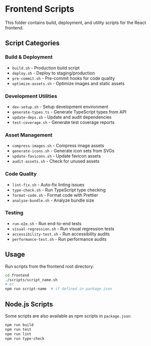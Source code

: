 # Frontend Scripts

This folder contains build, deployment, and utility scripts for the React frontend.

## Script Categories

### Build & Deployment
- `build.sh` - Production build script
- `deploy.sh` - Deploy to staging/production
- `pre-commit.sh` - Pre-commit hooks for code quality
- `optimize-assets.sh` - Optimize images and static assets

### Development Utilities
- `dev-setup.sh` - Setup development environment
- `generate-types.ts` - Generate TypeScript types from API
- `update-deps.sh` - Update and audit dependencies
- `test-coverage.sh` - Generate test coverage reports

### Asset Management
- `compress-images.sh` - Compress image assets
- `generate-icons.sh` - Generate icon sets from SVGs
- `update-favicons.sh` - Update favicon assets
- `audit-assets.sh` - Check for unused assets

### Code Quality
- `lint-fix.sh` - Auto-fix linting issues
- `type-check.sh` - Run TypeScript type checking
- `format-code.sh` - Format code with Prettier
- `analyze-bundle.sh` - Analyze bundle size

### Testing
- `run-e2e.sh` - Run end-to-end tests
- `visual-regression.sh` - Run visual regression tests
- `accessibility-test.sh` - Run accessibility audits
- `performance-test.sh` - Run performance audits

## Usage

Run scripts from the frontend root directory:
```bash
cd frontend
./scripts/script_name.sh
# or
npm run script-name  # if defined in package.json
```

## Node.js Scripts

Some scripts are also available as npm scripts in `package.json`:
```bash
npm run build
npm run test
npm run lint
npm run type-check
``` 